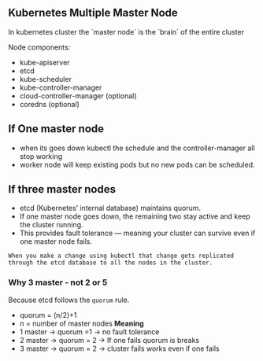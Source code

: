 <h2> Kubernetes Multiple Master Node</h2>
In kubernetes cluster the `master node` is the `brain` of the entire cluster

Node components:
- kube-apiserver
- etcd
- kube-scheduler
- kube-controller-manager
- cloud-controller-manager (optional)
- coredns (optional)

## If One master node 
- when its goes down kubectl the schedule and the controller-manager    all stop working
- worker node will keep existing pods but no new pods can be scheduled.
## If three master nodes 
- etcd (Kubernetes’ internal database) maintains quorum.
- If one master node goes down, the remaining two stay active and keep the cluster running.
- This provides fault tolerance — meaning your cluster can survive even if one master node fails.

`When you make a change using kubectl that change gets replicated through the etcd database to all the nodes in the cluster.`

### Why 3 master - not 2 or 5 
Because etcd follows the `quorum` rule.
- quorum = (n/2)+1
- n = number of master nodes
**Meaning**
- 1 master -> quorum =1 -> no fault tolerance
- 2 master -> quorum = 2 -> If one fails quorum is breaks 
- 3 master -> quorum = 2 -> cluster fails works even if one fails 
